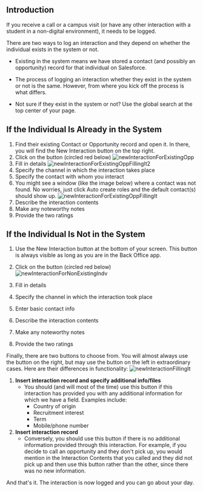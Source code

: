## Introduction

If you receive a call or a campus visit (or have any other interaction with a student in a non-digital environment), it needs to be logged.

There are two ways to log an interaction and they depend on whether the individual exists in the system or not.

* Existing in the system means we have stored a contact (and possibly an opportunity) record for that individual on Salesforce.

* The process of logging an interaction whether they exist in the system or not is the same. However, from where you kick off the process is what differs.

* Not sure if they exist in the system or not? Use the global search at the top center of your page.

## If the Individual Is Already in the System
1. Find their existing Contact or Opportunity record and open it. In there, you will find the New Interaction button on the top right.
2. Click on the button (circled red below)
![newInteractionForExistingOpp](https://github.com/parsam97/nec-salesforce/assets/32430185/b01e82c5-ca71-4e9a-8027-5ae5ae624556)
3. Fill in details
![newInteractionForExistingOppFillingIt2](https://github.com/parsam97/nec-salesforce/assets/32430185/813ceb1f-669c-4759-95d2-0e5fc77346e8)
4. Specify the channel in which the interaction takes place
5. Specify the contact with whom you interact
6. You might see a window (like the image below) where a contact was not found. No worries, just click Auto create roles and the default contact(s) should show up.
![newInteractionForExistingOppFillingIt](https://github.com/parsam97/nec-salesforce/assets/32430185/1b617c31-f031-479a-9022-eda7245fb3f6)
7. Describe the interaction contents
8. Make any noteworthy notes
9. Provide the two ratings

## If the Individual Is Not in the System
1. Use the New Interaction button at the bottom of your screen. This button is always visible as long as you are in the Back Office app.
2. Click on the button (circled red below)
![newInteractionForNonExistingIndv](https://github.com/parsam97/nec-salesforce/assets/32430185/d4bec6cf-2eca-4325-ad9e-2f25e685f5ba)
3. Fill in details

4. Specify the channel in which the interaction took place
5. Enter basic contact info
6. Describe the interaction contents
7. Make any noteworthy notes
8. Provide the two ratings

Finally, there are two buttons to choose from. You will almost always use the button on the right, but may use the button on the left in extraordinary cases. Here are their differences in functionality:
![newInteractionFillingIt](https://github.com/parsam97/nec-salesforce/assets/32430185/a7717881-8c78-433e-9353-35e1f9453995)
1. **Insert interaction record and specify additional info/files**
   - You should (and will most of the time) use this button if this interaction has provided you with any additional information for which we have a field. Examples include:
     - Country of origin
     - Recruitment interest
     - Term
     - Mobile/phone number
2. **Insert interaction record**
   - Conversely, you should use this button if there is no additional information provided through this interaction. For example, if you decide to call an opportunity and they don't pick up, you would mention in the Interaction Contents that you called and they did not pick up and then use this button rather than the other, since there was no new information.

And that's it. The interaction is now logged and you can go about your day.